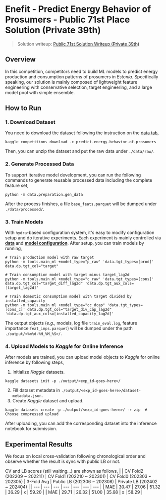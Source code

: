 # Enefit - Predict Energy Behavior of Prosumers - Public 71st Place Solution (Private 39th)
> Solution writeup: [Public 71st Solution Writeup (Private 39th)](https://www.kaggle.com/competitions/predict-energy-behavior-of-prosumers/discussion/472598)

## Overview
In this competition, competitors need to build ML models to predict energy production and consumption patterns of prosumers in *Estonia*. Specifically speaking, our solution is mainly composed of lightweight feature engineering with conservative selection, target engineering, and a large model pool with simple ensemble.

## How to Run
### 1. Download Dataset
You need to download the dataset following the instruction on the [data tab](https://www.kaggle.com/competitions/predict-energy-behavior-of-prosumers/data),
```
kaggle competitions download -c predict-energy-behavior-of-prosumers
```
Then, you can unzip the dataset and put the raw data under `./data/raw/`.

### 2. Generate Processed Data
To support iterative model development, you can run the following commands to generate reusable processed data including the complete feature set,
```
python -m data.preparation.gen_data
```
After the process finishes, a file `base_feats.parquet` will be dumped under `./data/processed/`.

### 3. Train Models
With `hydra`-based configuration system, it's easy to modify configuration setup and do iterative experiments. Each experiment is mainly controlled via [**data**](https://github.com/JiangJiaWei1103/Enefit/blob/master/config/data/default.yaml) and [**model configuration**](https://github.com/JiangJiaWei1103/Enefit/blob/master/config/model/xgb.yaml). After setup, you can train models by running,
```
# Train production model with raw target 
python -m tools.main_ml +model_type="p_raw" 'data.tgt_types=[prod]' data.dp.tgt_col="target"

# Train consumption model with target minus target_lag2d
python -m tools.main_ml +model_type="c_raw" 'data.tgt_types=[cons]' data.dp.tgt_col="target_diff_lag2d" 'data.dp.tgt_aux_cols=[target_lag2d]'

# Train domestic consumption model with target divided by installed_capacity
python -m tools.main_ml +model_type="cc_dcap" 'data.tgt_types=[cons_c]' data.dp.tgt_col="target_div_cap_lag2d" 'data.dp.tgt_aux_cols=[installed_capacity_lag2d]'
```
The output objects (*e.g.,* models, log file `train_eval.log`, feature importance `feat_imps.parquet`) will be dumped under the path `./output/<%m%d-%H_%M_%S>/`.

### 4. Upload Models to *Kaggle* for Online Inference
After models are trained, you can upload model objects to *Kaggle* for online inference by following steps,<br>
1. Initialize *Kaggle* datasets.
```
kaggle datasets init -p ./output/<exp_id-goes-here>/
```
2. Fill dataset metadata in `./output/<exp_id-goes-here>/dataset-metadata.json`.
3. Create *Kaggle* dataset and upload.
```
kaggle datasets create -p ./output/<exp_id-goes-here>/ -r zip  # Choose compressed upload
```
After uploading, you can add the corresponding dataset into the inference notebook for submission.

## Experimental Results
We focus on local cross-validation following chronological order and observe whether the result is sync with public LB or not.

CV and LB scores (still waiting...) are shown as follows,
|  | CV Fold2 (202209 ~ 202211) | CV Fold1 (202210 ~ 202301) | CV Fold0 (202303 ~ 202305) | 3-Fold Avg | Public LB (202306 ~ 202308) | Private LB (202402 ~ 202404) |
| --- | --- | --- | --- | --- | --- | --- |
| MAE | 30.47 | 27.06 | 51.32 | 36.29 | x | 59.20 |
| MAE | 29.71 | 26.32 | 51.00 | 35.68 | x | 58.29 |

